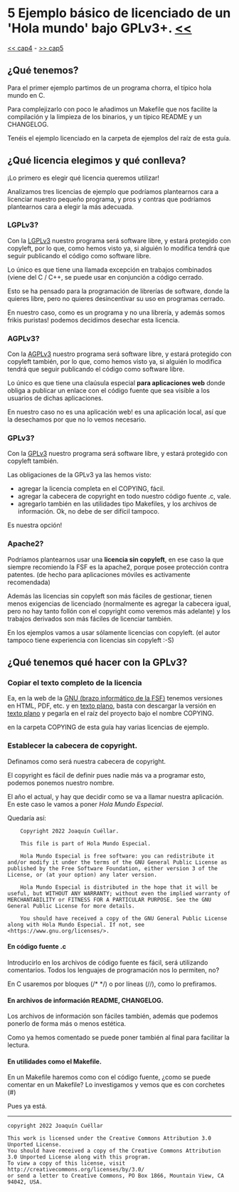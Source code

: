 # 5 Ejemplo básico de licenciado de un 'Hola mundo' bajo GPLv3+. [<<](../README.md)
[<< cap4](./capitulo4.md) - [>> cap5](./capitulo5.md)

## ¿Qué tenemos?

Para el primer ejemplo partimos de un programa chorra, el típico hola mundo en C.

Para complejizarlo con poco le añadimos un Makefile que nos facilite la compilación y la limpieza de los binarios, y un típico README y un CHANGELOG.

Tenéis el ejemplo licenciado en la carpeta de ejemplos del raíz de esta guía.

## ¿Qué licencia elegimos y qué conlleva?

¡Lo primero es elegir qué licencia queremos utilizar!

Analizamos tres licencias de ejemplo que podríamos plantearnos cara a licenciar nuestro pequeño programa, y pros y contras que podríamos plantearnos cara a elegir la más adecuada.

### LGPLv3?

Con la [LGPLv3](https://www.gnu.org/licenses/lgpl-3.0.en.html) nuestro programa será software libre, y estará protegido con copyleft, por lo que, como hemos visto ya, si alguién lo modifica tendrá que seguir publicando el código como software libre.

Lo único es que tiene una llamada excepción en trabajos combinados (viene del C / C++, se puede usar en conjunción a código cerrado.

Esto se ha pensado para la programación de librerías de software, donde la quieres libre, pero no quieres desincentivar su uso en programas cerrado.

En nuestro caso, como es un programa y no una librería, y además somos frikis puristas! podemos decidimos desechar esta licencia.

### AGPLv3?

Con la [AGPLv3](https://www.gnu.org/licenses/agpl-3.0.en.html) nuestro programa será software libre, y estará protegido con copyleft también, por lo que, como hemos visto ya, si alguién lo modifica tendrá que seguir publicando el código como software libre.

Lo único es que tiene una claúsula especial **para aplicaciones web** donde obliga a publicar un enlace con el código fuente que sea visible a los usuarios de dichas aplicaciones.

En nuestro caso no es una aplicación web! es una aplicación local, así que la desechamos por que no lo vemos necesario.

### GPLv3?

Con la [GPLv3](https://www.gnu.org/licenses/gpl-3.0.en.html) nuestro programa será software libre, y estará protegido con copyleft también.

Las obligaciones de la GPLv3 ya las hemos visto:

* agregar la licencia completa en el COPYING, fácil.
* agregar la cabecera de copyright en todo nuestro código fuente .c, vale.
* agregarlo también en las utilidades tipo Makefiles, y los archivos de información. Ok, no debe de ser difícil tampoco.

Es nuestra opción!

### Apache2?

Podríamos plantearnos usar una **licencia sin copyleft**, en ese caso la que siempre recomiendo la FSF es la apache2, porque posee protección contra patentes. (de hecho para aplicaciones móviles es activamente recomendada)

Además las licencias sin copyleft son más fáciles de gestionar, tienen menos exigencias de licenciado (normalmente es agregar la cabecera igual, pero no hay tanto follón con el copyright como veremos más adelante) y los trabajos derivados son más fáciles de licenciar también.

En los ejemplos vamos a usar sólamente licencias con copyleft. (el autor tampoco tiene experiencia con licencias sin copyleft :-S)

## ¿Qué tenemos qué hacer con la GPLv3?

### Copiar el texto completo de la licencia

Ea, en la web de la [GNU (brazo informático de la FSF)](https://www.gnu.org/licenses/gpl-3.0.en.html) tenemos versiones en HTML, PDF, etc. y en [texto plano](https://www.gnu.org/licenses/gpl-3.0.txt), basta con descargar la versión en [texto plano](https://www.gnu.org/licenses/gpl-3.0.txt) y pegarla en el raíz del proyecto bajo el nombre COPYING.

en la carpeta COPYING de esta guía hay varias licencias de ejemplo.

### Establecer la cabecera de copyright.

Definamos como será nuestra cabecera de copyright.

El copyright es fácil de definir pues nadie más va a programar esto, podemos ponemos nuestro nombre.

El año el actual, y hay que decidir como se va a llamar nuestra aplicación. En este caso le vamos a poner *Hola Mundo Especial*.

Quedaría así:

```
    Copyright 2022 Joaquín Cuéllar.
    
    This file is part of Hola Mundo Especial.

    Hola Mundo Especial is free software: you can redistribute it and/or modify it under the terms of the GNU General Public License as published by the Free Software Foundation, either version 3 of the License, or (at your option) any later version.

    Hola Mundo Especial is distributed in the hope that it will be useful, but WITHOUT ANY WARRANTY; without even the implied warranty of MERCHANTABILITY or FITNESS FOR A PARTICULAR PURPOSE. See the GNU General Public License for more details.

    You should have received a copy of the GNU General Public License along with Hola Mundo Especial. If not, see <https://www.gnu.org/licenses/>.

```

#### En código fuente .c

Introducirlo en los archivos de código fuente es fácil, será utilizando comentarios. Todos los lenguajes de programación nos lo permiten, no?

En C usaremos por bloques (/\* \*/) o por líneas (//), como lo prefiramos.

#### En archivos de información README, CHANGELOG.

Los archivos de información son fáciles también, además que podemos ponerlo de forma más o menos estética.

Como ya hemos comentado se puede poner también al final para facilitar la lectura.

#### En utilidades como el Makefile.

En un Makefile haremos como con el código fuente, ¿como se puede comentar en un Makefile? Lo investigamos y vemos que es con corchetes (#)

Pues ya está.


***

```
copyright 2022 Joaquín Cuéllar

This work is licensed under the Creative Commons Attribution 3.0 Unported License. 
You should have received a copy of the Creative Commons Attribution 3.0 Unported License along with this program.
To view a copy of this license, visit http://creativecommons.org/licenses/by/3.0/
or send a letter to Creative Commons, PO Box 1866, Mountain View, CA 94042, USA.
```
